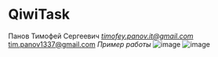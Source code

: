 # QiwiTask 
Панов Тимофей Сергеевич
*timofey.panov.it@gmail.com*
tim.panov1337@gmail.com
_Пример работы_
![image](https://github.com/Sadfroggy0/QiwiTask/assets/86816489/4f17dcb4-0b51-4f03-a4d8-fc451901562e)
![image](https://github.com/Sadfroggy0/QiwiTask/assets/86816489/f84d7438-223b-435e-984e-fb037ae47980)
